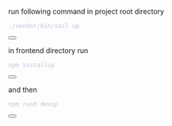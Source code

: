 run following command in project root directory

<div class="code-container">
<div class="relative code-block-wrapper"><pre><code data-theme="olaolu-palenight" data-lang="shell" class="torchlight" style="background-color: #292D3E; --theme-selection-background: #7580B850;" id="clipText-2"><!-- Syntax highlighted by torchlight.dev --><div class="line"><span style="color: #BFC7D5;">./vendor/bin/sail </span><span style="color: #BFC7D5;">up</span></div></code></pre><button id="clipButton-2" class="md:block hidden copyBtn" aria-label="Copy to Clipboard" title="Copy to Clipboard" data-clipboard-target="#clipText-2"><svg class="fill-current h-5 w-5" xmlns="http://www.w3.org/2000/svg" viewBox="0 0 20 20" fill="currentColor"><path d="M8 3a1 1 0 011-1h2a1 1 0 110 2H9a1 1 0 01-1-1z"></path><path d="M6 3a2 2 0 00-2 2v11a2 2 0 002 2h8a2 2 0 002-2V5a2 2 0 00-2-2 3 3 0 01-3 3H9a3 3 0 01-3-3z"></path></svg></button></div>
</div>


in frontend directory run 
<div class="code-container">
<div class="relative code-block-wrapper"><pre><code data-theme="olaolu-palenight" data-lang="shell" class="torchlight" style="background-color: #292D3E; --theme-selection-background: #7580B850;" id="clipText-2"><!-- Syntax highlighted by torchlight.dev --><div class="line"><span style="color: #BFC7D5;">npm install</span><span style="color: #BFC7D5;">up</span></div></code></pre><button id="clipButton-2" class="md:block hidden copyBtn" aria-label="Copy to Clipboard" title="Copy to Clipboard" data-clipboard-target="#clipText-2"><svg class="fill-current h-5 w-5" xmlns="http://www.w3.org/2000/svg" viewBox="0 0 20 20" fill="currentColor"><path d="M8 3a1 1 0 011-1h2a1 1 0 110 2H9a1 1 0 01-1-1z"></path><path d="M6 3a2 2 0 00-2 2v11a2 2 0 002 2h8a2 2 0 002-2V5a2 2 0 00-2-2 3 3 0 01-3 3H9a3 3 0 01-3-3z"></path></svg></button></div>
</div>

and then 
<div class="code-container">
<div class="relative code-block-wrapper"><pre><code data-theme="olaolu-palenight" data-lang="shell" class="torchlight" style="background-color: #292D3E; --theme-selection-background: #7580B850;" id="clipText-2"><!-- Syntax highlighted by torchlight.dev --><div class="line"><span style="color: #BFC7D5;">npm rund dev</span><span style="color: #BFC7D5;">up</span></div></code></pre><button id="clipButton-2" class="md:block hidden copyBtn" aria-label="Copy to Clipboard" title="Copy to Clipboard" data-clipboard-target="#clipText-2"><svg class="fill-current h-5 w-5" xmlns="http://www.w3.org/2000/svg" viewBox="0 0 20 20" fill="currentColor"><path d="M8 3a1 1 0 011-1h2a1 1 0 110 2H9a1 1 0 01-1-1z"></path><path d="M6 3a2 2 0 00-2 2v11a2 2 0 002 2h8a2 2 0 002-2V5a2 2 0 00-2-2 3 3 0 01-3 3H9a3 3 0 01-3-3z"></path></svg></button></div>
</div>
